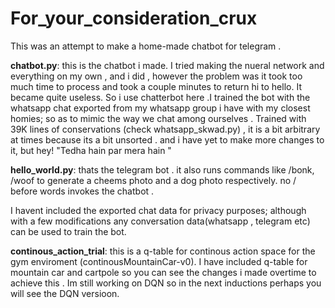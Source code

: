 # For_your_consideration_crux
This was an attempt to make a home-made chatbot for telegram . 



**chatbot.py**: this is the chatbot i made. I tried making the nueral network and everything on my own , and i did , however the problem was it took too much time to process and took a couple minutes to return hi to hello. It became quite useless. So i use chatterbot here .I trained the bot with the whatsapp chat exported from my whatsapp group i have with my closest homies; so as to mimic the way we chat among ourselves .  Trained with 39K lines of conservations (check whatsapp_skwad.py) , it is a bit arbitrary at times because its a bit unsorted . and i have yet to make more changes to it, but hey! "Tedha hain par mera hain "



**hello_world.py**: thats the telegram bot . it also runs commands like /bonk, /woof to generate a cheems photo and a dog photo respectively. no / before words invokes the chatbot .


I havent included the exported chat data for privacy purposes; although with a few modifications any conversation data(whatsapp , telegram etc) can be used to train the bot.


**continous_action_trial**: this is a q-table for continous action space for the gym enviroment (continousMountainCar-v0). I have included q-table for mountain car and cartpole so you can see the changes i made overtime  to achieve this . Im still working on DQN so in the next inductions perhaps you will see the DQN versioon.



